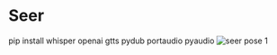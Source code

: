 # Seer
pip install whisper openai gtts pydub portaudio pyaudio
![seer pose 1](https://github.com/issamohamed/Seer/assets/48192737/8f3d8efc-5b77-4665-9311-d24acc0644f6)

